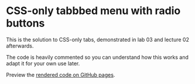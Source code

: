 # CSS-only tabbbed menu with radio buttons

This is the solution to CSS-only tabs, demonstrated in lab 03 and lecture 02 afterwards.

The code is heavily commented so you can understand how this works and adapt it for your own use later.

Preview the [rendered code on GitHub pages](https://ctec3905.github.io/lab03-radiobutton-tabs/). 